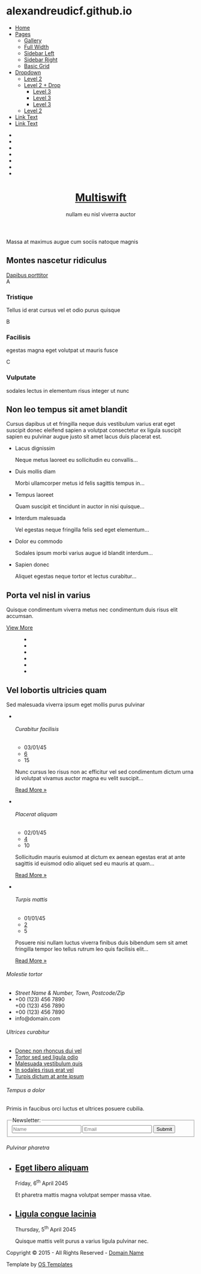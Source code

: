 # alexandreudicf.github.io<!DOCTYPE html>
<!--
Template Name: Multiswift
Author: <a href="http://www.os-templates.com/">OS Templates</a>
Author URI: http://www.os-templates.com/
Licence: Free to use under our free template licence terms
Licence URI: http://www.os-templates.com/template-terms
-->
<html>
<head>
<title>Multiswift</title>
<meta charset="utf-8">
<meta name="viewport" content="width=device-width, initial-scale=1.0, maximum-scale=1.0, user-scalable=no">
<link href="layout/styles/layout.css" rel="stylesheet" type="text/css" media="all">
</head>
<body id="top">
<!-- ################################################################################################ -->
<!-- ################################################################################################ -->
<!-- ################################################################################################ -->
<div class="wrapper row0">
  <div id="topbar" class="hoc clear"> 
    <!-- ################################################################################################ -->
    <nav id="mainav" class="fl_left">
      <ul class="clear">
        <li class="active"><a href="index.html">Home</a></li>
        <li><a class="drop" href="#">Pages</a>
          <ul>
            <li><a href="pages/gallery.html">Gallery</a></li>
            <li><a href="pages/full-width.html">Full Width</a></li>
            <li><a href="pages/sidebar-left.html">Sidebar Left</a></li>
            <li><a href="pages/sidebar-right.html">Sidebar Right</a></li>
            <li><a href="pages/basic-grid.html">Basic Grid</a></li>
          </ul>
        </li>
        <li><a class="drop" href="#">Dropdown</a>
          <ul>
            <li><a href="#">Level 2</a></li>
            <li><a class="drop" href="#">Level 2 + Drop</a>
              <ul>
                <li><a href="#">Level 3</a></li>
                <li><a href="#">Level 3</a></li>
                <li><a href="#">Level 3</a></li>
              </ul>
            </li>
            <li><a href="#">Level 2</a></li>
          </ul>
        </li>
        <li><a href="#">Link Text</a></li>
        <li><a href="#">Link Text</a></li>
      </ul>
    </nav>
    <!-- ################################################################################################ -->
    <div class="fl_right">
      <ul class="faico clear">
        <li><a class="faicon-facebook" href="#"><i class="fa fa-facebook"></i></a></li>
        <li><a class="faicon-pinterest" href="#"><i class="fa fa-pinterest"></i></a></li>
        <li><a class="faicon-twitter" href="#"><i class="fa fa-twitter"></i></a></li>
        <li><a class="faicon-dribble" href="#"><i class="fa fa-dribbble"></i></a></li>
        <li><a class="faicon-linkedin" href="#"><i class="fa fa-linkedin"></i></a></li>
        <li><a class="faicon-google-plus" href="#"><i class="fa fa-google-plus"></i></a></li>
        <li><a class="faicon-rss" href="#"><i class="fa fa-rss"></i></a></li>
      </ul>
    </div>
    <!-- ################################################################################################ -->
  </div>
</div>
<!-- ################################################################################################ -->
<!-- ################################################################################################ -->
<!-- ################################################################################################ -->
<div class="wrapper row1 colouredborder">
  <header id="header" class="hoc clear"> 
    <!-- ################################################################################################ -->
    <div id="logo"><i class="fa fa-4x fa-diamond"></i>
      <h1><a href="index.html">Multiswift</a></h1>
      <p>nullam eu nisl viverra auctor</p>
    </div>
    <!-- ################################################################################################ -->
  </header>
</div>
<!-- ################################################################################################ -->
<!-- ################################################################################################ -->
<!-- ################################################################################################ -->
<!-- Top Background Image Wrapper -->
<div class="bgded" style="background-image:url('images/demo/backgrounds/01.png');"> 
  <!-- ################################################################################################ -->
  <div class="wrapper">
    <article id="pageintro" class="hoc clear"> 
      <!-- ################################################################################################ -->
      <p>Massa at maximus augue cum sociis natoque magnis</p>
      <h2 class="heading">Montes nascetur ridiculus</h2>
      <footer><a class="btn" href="#">Dapibus porttitor</a></footer>
      <!-- ################################################################################################ -->
    </article>
  </div>
  <!-- ################################################################################################ -->
  <!-- ################################################################################################ -->
  <!-- ################################################################################################ -->
  <div class="wrapper row2">
    <div id="introblocks" class="hoc clear"> 
      <!-- ################################################################################################ -->
      <article class="one_third first"><span>A</span>
        <footer><a href="#"><i class="fa fa-angle-double-right"></i></a></footer>
        <h3 class="heading">Tristique</h3>
        <p>Tellus id  erat cursus vel et odio purus quisque</p>
      </article>
      <article class="one_third"><span>B</span>
        <footer><a href="#"><i class="fa fa-angle-double-right"></i></a></footer>
        <h3 class="heading">Facilisis</h3>
        <p>egestas magna eget volutpat ut mauris fusce</p>
      </article>
      <article class="one_third"><span>C</span>
        <footer><a href="#"><i class="fa fa-angle-double-right"></i></a></footer>
        <h3 class="heading">Vulputate</h3>
        <p>sodales lectus in elementum risus integer ut nunc</p>
      </article>
      <!-- ################################################################################################ -->
      <div class="clear"></div>
    </div>
  </div>
  <!-- ################################################################################################ -->
</div>
<!-- End Top Background Image Wrapper -->
<!-- ################################################################################################ -->
<!-- ################################################################################################ -->
<!-- ################################################################################################ -->
<div class="wrapper row3">
  <main class="hoc container clear"> 
    <!-- main body -->
    <!-- ################################################################################################ -->
    <h2 class="heading">Non leo tempus sit amet blandit</h2>
    <p class="btmspace-50">Cursus dapibus ut et fringilla neque duis vestibulum varius erat eget suscipit donec eleifend sapien a volutpat consectetur ex ligula suscipit sapien eu pulvinar augue justo sit amet lacus duis placerat est.</p>
    <ul class="nospace group infolist areas">
      <li class="one_third first"><a href="#"><i class="fa fa-language"></i></a>
        <p class="heading">Lacus dignissim</p>
        <p>Neque metus laoreet eu sollicitudin eu convallis&hellip;</p>
      </li>
      <li class="one_third"><a href="#"><i class="fa fa-key"></i></a>
        <p class="heading">Duis mollis diam</p>
        <p>Morbi ullamcorper metus id felis sagittis tempus in&hellip;</p>
      </li>
      <li class="one_third"><a href="#"><i class="fa fa-lastfm"></i></a>
        <p class="heading">Tempus laoreet</p>
        <p>Quam suscipit et tincidunt in auctor in nisi quisque&hellip;</p>
      </li>
      <li class="one_third first"><a href="#"><i class="fa fa-leaf"></i></a>
        <p class="heading">Interdum malesuada</p>
        <p>Vel egestas neque fringilla felis sed eget elementum&hellip;</p>
      </li>
      <li class="one_third"><a href="#"><i class="fa fa-map-signs"></i></a>
        <p class="heading">Dolor eu commodo</p>
        <p>Sodales ipsum morbi varius augue id blandit interdum&hellip;</p>
      </li>
      <li class="one_third"><a href="#"><i class="fa fa-bolt"></i></a>
        <p class="heading">Sapien donec</p>
        <p>Aliquet egestas neque tortor et lectus curabitur&hellip;</p>
      </li>
    </ul>
    <!-- ################################################################################################ -->
    <!-- / main body -->
    <div class="clear"></div>
  </main>
</div>
<!-- ################################################################################################ -->
<!-- ################################################################################################ -->
<!-- ################################################################################################ -->
<div class="bgded overlay" style="background-image:url('images/demo/backgrounds/02.png');">
  <div class="hoc container clear"> 
    <!-- ################################################################################################ -->
    <article class="one_third first">
      <h2>Porta vel nisl in varius</h2>
      <p>Quisque condimentum viverra metus nec condimentum duis risus elit accumsan.</p>
      <p class="nospace"><a class="btn small" href="#">View More</a></p>
    </article>
    <figure class="two_third">
      <ul class="nospace group">
        <li class="one_third first btmspace-30"><a class="opacity" href="#"><img src="images/demo/logo.png" alt=""></a></li>
        <li class="one_third btmspace-30"><a class="opacity" href="#"><img src="images/demo/logo.png" alt=""></a></li>
        <li class="one_third btmspace-30"><a class="opacity" href="#"><img src="images/demo/logo.png" alt=""></a></li>
        <li class="one_third first"><a class="opacity" href="#"><img src="images/demo/logo.png" alt=""></a></li>
        <li class="one_third"><a class="opacity" href="#"><img src="images/demo/logo.png" alt=""></a></li>
        <li class="one_third"><a class="opacity" href="#"><img src="images/demo/logo.png" alt=""></a></li>
      </ul>
    </figure>
    <!-- ################################################################################################ -->
  </div>
</div>
<!-- ################################################################################################ -->
<!-- ################################################################################################ -->
<!-- ################################################################################################ -->
<div class="wrapper row3">
  <section class="hoc container clear"> 
    <!-- ################################################################################################ -->
    <div class="btmspace-50 center">
      <h2>Vel lobortis ultricies quam</h2>
      <p>Sed malesuada viverra ipsum eget mollis purus pulvinar</p>
    </div>
    <ul class="nospace group">
      <li class="one_third first">
        <article class="excerpt"><a href="#"><img src="images/demo/320x220.png" alt=""></a>
          <div class="excerpttxt">
            <h6 class="heading">Curabitur facilisis</h6>
            <ul class="nospace inline pushright font-xs">
              <li><i class="fa fa-calendar-o"></i> 03/01/45</li>
              <li><i class="fa fa-comments"></i> <a href="#">6</a></li>
              <li><i class="fa fa-eye"></i> 15</li>
            </ul>
            <p>Nunc cursus leo risus non ac efficitur vel sed condimentum dictum urna id volutpat vivamus auctor magna eu velit suscipit&hellip;</p>
            <p><a href="#">Read More &raquo;</a></p>
          </div>
        </article>
      </li>
      <li class="one_third">
        <article class="excerpt"><a href="#"><img src="images/demo/320x220.png" alt=""></a>
          <div class="excerpttxt">
            <h6 class="heading">Placerat aliquam</h6>
            <ul class="nospace inline pushright font-xs">
              <li><i class="fa fa-calendar-o"></i> 02/01/45</li>
              <li><i class="fa fa-comments"></i> <a href="#">4</a></li>
              <li><i class="fa fa-eye"></i> 10</li>
            </ul>
            <p>Sollicitudin mauris euismod at dictum ex aenean egestas erat at ante sagittis id euismod odio aliquet sed eu mauris at quam&hellip;</p>
            <p><a href="#">Read More &raquo;</a></p>
          </div>
        </article>
      </li>
      <li class="one_third">
        <article class="excerpt"><a href="#"><img src="images/demo/320x220.png" alt=""></a>
          <div class="excerpttxt">
            <h6 class="heading">Turpis mattis</h6>
            <ul class="nospace inline pushright font-xs">
              <li><i class="fa fa-calendar-o"></i> 01/01/45</li>
              <li><i class="fa fa-comments"></i> <a href="#">2</a></li>
              <li><i class="fa fa-eye"></i> 5</li>
            </ul>
            <p>Posuere nisi nullam luctus viverra finibus duis bibendum sem sit amet fringilla tempor leo tellus rutrum leo quis facilisis elit&hellip;</p>
            <p><a href="#">Read More &raquo;</a></p>
          </div>
        </article>
      </li>
    </ul>
    <!-- ################################################################################################ -->
  </section>
</div>
<!-- ################################################################################################ -->
<!-- ################################################################################################ -->
<!-- ################################################################################################ -->
<div class="wrapper row4">
  <footer id="footer" class="hoc clear"> 
    <!-- ################################################################################################ -->
    <div class="one_quarter first">
      <h6 class="title">Molestie tortor</h6>
      <ul class="nospace linklist contact">
        <li><i class="fa fa-map-marker"></i>
          <address>
          Street Name &amp; Number, Town, Postcode/Zip
          </address>
        </li>
        <li><i class="fa fa-phone"></i> +00 (123) 456 7890<br>
          +00 (123) 456 7890</li>
        <li><i class="fa fa-fax"></i> +00 (123) 456 7890</li>
        <li><i class="fa fa-envelope-o"></i> info@domain.com</li>
      </ul>
    </div>
    <div class="one_quarter">
      <h6 class="title">Ultrices curabitur</h6>
      <ul class="nospace linklist">
        <li><a href="#">Donec non rhoncus dui vel</a></li>
        <li><a href="#">Tortor sed sed ligula odio</a></li>
        <li><a href="#">Malesuada vestibulum quis</a></li>
        <li><a href="#">In sodales risus erat vel</a></li>
        <li><a href="#">Turpis dictum at ante ipsum</a></li>
      </ul>
    </div>
    <div class="one_quarter">
      <h6 class="title">Tempus a dolor</h6>
      <p class="btmspace-30">Primis in faucibus orci luctus et ultrices posuere cubilia.</p>
      <form method="post" action="#">
        <fieldset>
          <legend>Newsletter:</legend>
          <input class="btmspace-15" type="text" value="" placeholder="Name">
          <input class="btmspace-15" type="text" value="" placeholder="Email">
          <button type="submit" value="submit">Submit</button>
        </fieldset>
      </form>
    </div>
    <div class="one_quarter">
      <h6 class="title">Pulvinar pharetra</h6>
      <ul class="nospace linklist">
        <li>
          <article>
            <h2 class="nospace font-x1"><a href="#">Eget libero aliquam</a></h2>
            <time class="font-xs block btmspace-10" datetime="2045-04-06">Friday, 6<sup>th</sup> April 2045</time>
            <p class="nospace">Et pharetra mattis magna volutpat semper massa vitae.</p>
          </article>
        </li>
        <li>
          <article>
            <h2 class="nospace font-x1"><a href="#">Ligula congue lacinia</a></h2>
            <time class="font-xs block btmspace-10" datetime="2045-04-05">Thursday, 5<sup>th</sup> April 2045</time>
            <p class="nospace">Quisque mattis velit purus a varius ligula pulvinar nec.</p>
          </article>
        </li>
      </ul>
    </div>
    <!-- ################################################################################################ -->
  </footer>
</div>
<!-- ################################################################################################ -->
<!-- ################################################################################################ -->
<!-- ################################################################################################ -->
<div class="wrapper row5">
  <div id="copyright" class="hoc clear"> 
    <!-- ################################################################################################ -->
    <p class="fl_left">Copyright &copy; 2015 - All Rights Reserved - <a href="#">Domain Name</a></p>
    <p class="fl_right">Template by <a target="_blank" href="http://www.os-templates.com/" title="Free Website Templates">OS Templates</a></p>
    <!-- ################################################################################################ -->
  </div>
</div>
<!-- ################################################################################################ -->
<!-- ################################################################################################ -->
<!-- ################################################################################################ -->
<a id="backtotop" href="#top"><i class="fa fa-chevron-up"></i></a>
<!-- JAVASCRIPTS -->
<script src="layout/scripts/jquery.min.js"></script>
<script src="layout/scripts/jquery.backtotop.js"></script>
<script src="layout/scripts/jquery.mobilemenu.js"></script>
<!-- IE9 Placeholder Support -->
<script src="layout/scripts/jquery.placeholder.min.js"></script>
<!-- / IE9 Placeholder Support -->
</body>
</html>

